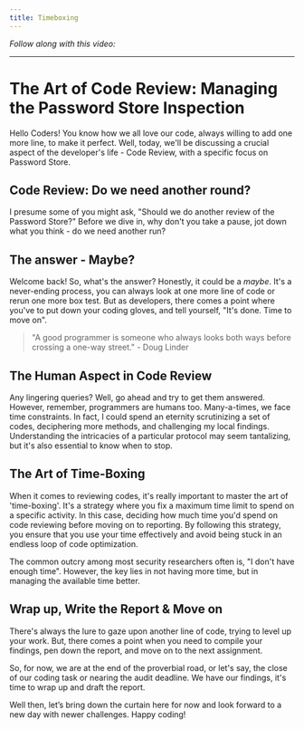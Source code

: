 ```yaml
---
title: Timeboxing
---
```


_Follow along with this video:_



---

# The Art of Code Review: Managing the Password Store Inspection

Hello Coders! You know how we all love our code, always willing to add one more line, to make it perfect. Well, today, we'll be discussing a crucial aspect of the developer's life - Code Review, with a specific focus on Password Store.

## Code Review: Do we need another round?

I presume some of you might ask, "Should we do another review of the Password Store?" Before we dive in, why don't you take a pause, jot down what you think - do we need another run?

## The answer - Maybe?

Welcome back! So, what's the answer? Honestly, it could be a _maybe_. It's a never-ending process, you can always look at one more line of code or rerun one more box test. But as developers, there comes a point where you've to put down your coding gloves, and tell yourself, "It's done. Time to move on".

> "A good programmer is someone who always looks both ways before crossing a one-way street." - Doug Linder

## The Human Aspect in Code Review

Any lingering queries? Well, go ahead and try to get them answered. However, remember, programmers are humans too. Many-a-times, we face time constraints. In fact, I could spend an eternity scrutinizing a set of codes, deciphering more methods, and challenging my local findings. Understanding the intricacies of a particular protocol may seem tantalizing, but it's also essential to know when to stop.

## The Art of Time-Boxing

When it comes to reviewing codes, it's really important to master the art of 'time-boxing'. It's a strategy where you fix a maximum time limit to spend on a specific activity. In this case, deciding how much time you'd spend on code reviewing before moving on to reporting. By following this strategy, you ensure that you use your time effectively and avoid being stuck in an endless loop of code optimization.

The common outcry among most security researchers often is, "I don't have enough time". However, the key lies in not having more time, but in managing the available time better.

## Wrap up, Write the Report &amp; Move on

There's always the lure to gaze upon another line of code, trying to level up your work. But, there comes a point when you need to compile your findings, pen down the report, and move on to the next assignment.

So, for now, we are at the end of the proverbial road, or let's say, the close of our coding task or nearing the audit deadline. We have our findings, it's time to wrap up and draft the report.

Well then, let’s bring down the curtain here for now and look forward to a new day with newer challenges. Happy coding!
